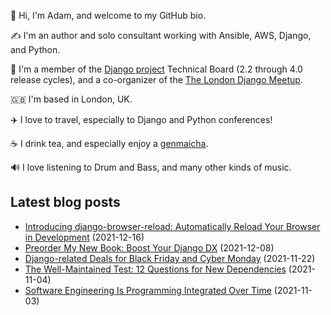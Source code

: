 <p>👋 Hi, I'm Adam, and welcome to my GitHub bio.</p>
<p>✍️ I'm an author and solo consultant working with Ansible, AWS, Django, and Python.</p>
<p>🦄 I'm a member of the <a class="reference external" href="https://www.djangoproject.com/foundation/teams/">Django project</a> Technical Board (2.2 through 4.0 release cycles), and a co-organizer of the <a class="reference external" href="https://www.djangolondon.com/">The London Django Meetup</a>.</p>
<p>🇬🇧 I'm based in London, UK.</p>
<p>✈️ I love to travel, especially to Django and Python conferences!</p>
<p>☕️ I drink tea, and especially enjoy a <a class="reference external" href="https://en.wikipedia.org/wiki/Genmaicha">genmaicha</a>.</p>
<p>🔊 I love listening to Drum and Bass, and many other kinds of music.</p>

## Latest blog posts

* [Introducing django-browser-reload: Automatically Reload Your Browser in Development](https://adamj.eu/tech/2021/12/16/introducing-django-browser-reload/) (2021-12-16)
* [Preorder My New Book: Boost Your Django DX](https://adamj.eu/tech/2021/12/08/pre-order-boost-your-django-dx/) (2021-12-08)
* [Django-related Deals for Black Friday and Cyber Monday](https://adamj.eu/tech/2021/11/22/django-black-friday-deals/) (2021-11-22)
* [The Well-Maintained Test: 12 Questions for New Dependencies](https://adamj.eu/tech/2021/11/04/the-well-maintained-test/) (2021-11-04)
* [Software Engineering Is Programming Integrated Over Time](https://adamj.eu/tech/2021/11/03/software-engineering-is-programming-integrated-over-time/) (2021-11-03)